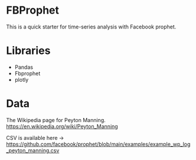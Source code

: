 # FBProphet
This is a quick starter for time-series analysis with Facebook prophet. 

# Libraries
- Pandas
- Fbprophet
- plotly

# Data
The Wikipedia page for Peyton Manning. https://en.wikipedia.org/wiki/Peyton_Manning

CSV is available here -> https://github.com/facebook/prophet/blob/main/examples/example_wp_log_peyton_manning.csv

